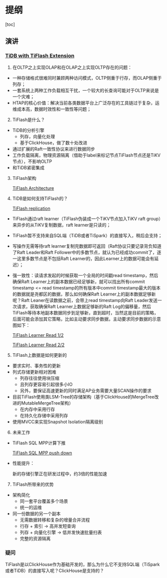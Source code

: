 # 提纲
[toc]

## 演讲
### [TiDB with TiFlash Extension](https://myslide.cn/slides/19950)
1. 在OLTP之上实现OLAP和在OLAP之上实现OLTP存在的问题：
- 一种存储格式很难同时兼顾两种访问模式，OLTP侧重于行存，而OLAP侧重于列存；
- 一套系统上两种工作负载相互干扰，一个较大的长查询可能对于OLTP来说是一个灾难；
- HTAP的核心价值：解决当前各类数据平台上广泛存在的工具链过于复杂，运维成本高，数据时效性和一致性等问题；

2. TiFlash是什么？
- TiDB的分析引擎
    - 列存，向量化处理
    - 基于ClickHouse，做了数十处改进
- 通过扩展的Raft一致性协议来进行数据同步
- 工作负载隔离，物理资源隔离（借助于label来标记节点TiFlash节点还是TiKV节点），不影响OLTP
- 和TiDB紧密集成

3. TiFlash架构

    [TiFlash Architecture](https://note.youdao.com/yws/public/resource/120c035709eb4fb7e29ecb41a653292d/xmlnote/5EFBEC5D46C44798A7965B894B468238/81225)

4. TiDB是如何支持TiFlash的？

    [TiFlash replication](https://note.youdao.com/yws/public/resource/120c035709eb4fb7e29ecb41a653292d/xmlnote/2B8344959F404725AA7B63B92443AA89/81261)

- TiFlash通过raft learner（TiFlash伪装成一个TiKV节点加入TiKV raft group）来异步的从TiKV复制数据，raft learner是只读的；
- TiFlash暂不支持来自SQL端（TiDB或者TiSpark）的直接写入，稍后会支持；
- 写操作无需等待raft learner复制完数据即可返回（Raft协议只要记录背负知道了Raft Leader和Raft Follower中的多数节点，就认为已经成功commit了，逐一这里多数节点是不包括Raft Learner的，因此Learner上的数据可能会有延迟）；
- 强一致性：读请求发起的时候获取一个全局的时间戳read timestamp，然后确保Raft Learner上的副本数据已经足够新，就可以找出所有commit timestamp <= read timestamp的所有版本中commit timestamp最大的版本的数据就是尧都区的数据，那么如何确保Raft Learner上的副本数据足够新呢？Raft Leaner在读数据之前，会带上read timestamp向Raft Leader发送一次请求，获取确保Raft Learner上数据足够新的Raft Log的偏移量，然后TiFlash等待本地副本数据同步到足够新，直到超时，当然这是目前的策略，后面可能会添加其它策略，比如主动要求同步数据，主动要求同步数据的示意图如下：

    [TiFlash Learner Read 1/2](https://note.youdao.com/yws/public/resource/120c035709eb4fb7e29ecb41a653292d/xmlnote/D42A8DFA53804583B961658D8846BC9F/81291)

    [TiFlash Learner Read 2/2](https://note.youdao.com/yws/public/resource/120c035709eb4fb7e29ecb41a653292d/xmlnote/90A2AA513DD94479801C5C06F2534612/81294)

5. TiFlash上数据是如何更新的
- 要求实时、事务性的更新
- 列式存储更新相对困难
    - 列存往往使用块压缩
    - 且列存更容易引起很多小IO
    - 另外，要保证高速更新的同时满足AP业务需要大量SCAN操作的要求
- 目前TiFlash使用类LSM-Tree的存储架构（基于ClickHouse的MergeTree改进的MutableMergeTree架构）
    - 在内存中采用行存
    - 在持久化存储中采用列存
- 使用MVCC来实现Snapshot Isolation隔离级别

6. 未来工作
- TiFlash SQL MPP计算下推

    [TiFlash SQL MPP push down](https://note.youdao.com/yws/public/resource/120c035709eb4fb7e29ecb41a653292d/xmlnote/1D8605E5427048138D9E745DC286A3C5/81328)
    
- 性能提升： 
    
    新的存储引擎正在研发过程中，约3倍的性能加速

7. TiFlash所带来的优势
- 架构简化
    - 同一套平台覆盖多个场景
    - 统一的运维
- 同一份数据的另一个副本
    - 无需数据转移和复杂的增量合并流程
    - 行存 + 索引 -> 高并发短查询
    - 列存 + 向量化引擎 -> 低并发快速批量扫表
    - 完整的资源隔离
    

### 疑问
TiFlash是以ClickHouse作为基础开发的，那么为什么它不支持SQL端（TiSpark或者TiDB）的直接写入呢？ClickHouse是支持的？